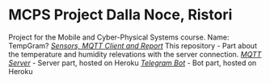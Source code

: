 # MCPS Project Dalla Noce, Ristori
Project for the Mobile and Cyber-Physical Systems course.
Name: TempGram?
[_Sensors, MQTT Client and Report_](https://github.com/nikodallanoce/MCPS) This repository - Part about the temperature and humidity relevations with the server connection.
[_MQTT Server_](https://github.com/nikodallanoce/MQTTServer) - Server part, hosted on Heroku
[_Telegram Bot_](https://github.com/RistoAle97/BotTelegramMCPS) - Bot part, hosted on Heroku

